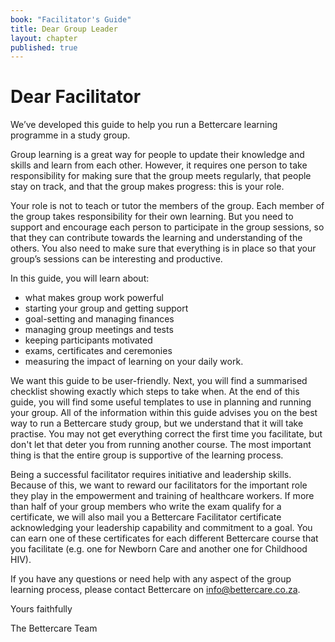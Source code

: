 ```yaml
---
book: "Facilitator's Guide"
title: Dear Group Leader
layout: chapter
published: true
---
```


# Dear Facilitator

We’ve developed this guide to help you run a Bettercare learning programme in a study group.

Group learning is a great way for people to update their knowledge and skills and learn from each other. However, it requires one person to take responsibility for making sure that the group meets regularly, that people stay on track, and that the group makes progress: this is your role.

Your role is not to teach or tutor the members of the group. Each member of the group takes responsibility for their own learning. But you need to support and encourage each person to participate in the group sessions, so that they can contribute towards the learning and understanding of the others. You also need to make sure that everything is in place so that your group’s sessions can be interesting and productive. 

In this guide, you will learn about:  

* what makes group work powerful
* starting your group and getting support
* goal-setting and managing finances
* managing group meetings and tests
* keeping participants motivated
* exams, certificates and ceremonies
* measuring the impact of learning on your daily work.

We want this guide to be user-friendly. Next, you will find a summarised checklist showing exactly which steps to take when. At the end of this guide, you will find some useful templates to use in planning and running your group. All of the information within this guide advises you on the best way to run a Bettercare study group, but we understand that it will take practise. You may not get everything correct the first time you facilitate, but don't let that deter you from running another course. The most important thing is that the entire group is supportive of the learning process.

Being a successful facilitator requires initiative and leadership skills. Because of this, we want to reward our facilitators for the important role they play in the empowerment and training of healthcare workers. If more than half of your group members who write the exam qualify for a certificate, we will also mail you a Bettercare Facilitator certificate acknowledging your leadership capability and commitment to a goal. You can earn one of these certificates for each different Bettercare course that you facilitate (e.g. one for Newborn Care and another one for Childhood HIV).

If you have any questions or need help with any aspect of the group learning process, please contact Bettercare on <info@bettercare.co.za>.

Yours faithfully

The Bettercare Team